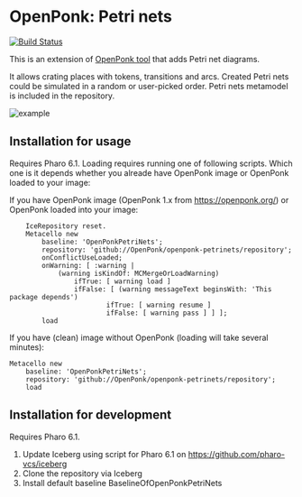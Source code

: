 # OpenPonk: Petri nets

[![Build Status](https://travis-ci.org/OpenPonk/openponk-petrinets.svg?branch=master)](https://travis-ci.org/OpenPonk/openponk-petrinets)

This is an extension of [OpenPonk tool](https://openponk.org) that adds Petri net diagrams. 

It allows crating places with tokens, transitions and arcs. Created Petri nets could be simulated in a random or user-picked order. Petri nets metamodel is included in the repository.

![example](http://www.mediafire.com/convkey/6324/fed28qgushayde6zg.jpg)

## Installation for usage

Requires Pharo 6.1.
Loading requires running one of following scripts. Which one is it depends whether you alreade have OpenPonk image or OpenPonk loaded to your image:

If you have OpenPonk image (OpenPonk 1.x from https://openponk.org/) or OpenPonk loaded into your image:
```
	IceRepository reset.
	Metacello new
		baseline: 'OpenPonkPetriNets';
		repository: 'github://OpenPonk/openponk-petrinets/repository';
		onConflictUseLoaded;
		onWarning: [ :warning | 
			(warning isKindOf: MCMergeOrLoadWarning)
				ifTrue: [ warning load ]
				ifFalse: [ (warning messageText beginsWith: 'This package depends')
						ifTrue: [ warning resume ]
						ifFalse: [ warning pass ] ] ];
		load
 ```
If you have (clean) image without OpenPonk (loading will take several minutes):
```
Metacello new
    baseline: 'OpenPonkPetriNets';
    repository: 'github://OpenPonk/openponk-petrinets/repository';
    load
```

## Installation for development

Requires Pharo 6.1.

1. Update Iceberg using script for Pharo 6.1 on https://github.com/pharo-vcs/iceberg
1. Clone the repository via Iceberg
1. Install default baseline BaselineOfOpenPonkPetriNets
